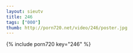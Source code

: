 ```yaml
--- 
layout: sieutv
title: 246
tags: ["000"]
thumb: http://porn720.net/video/246/poster.jpg
---
```

{% include porn720 key="246" %} 
